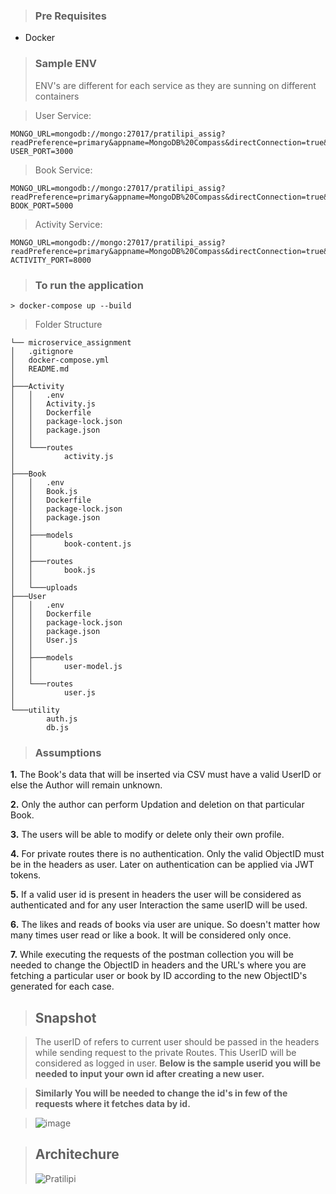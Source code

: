 > ### Pre Requisites

-   Docker

> ### Sample ENV
>
> ENV's are different for each service as they are sunning on different containers

> User Service:

```
MONGO_URL=mongodb://mongo:27017/pratilipi_assig?readPreference=primary&appname=MongoDB%20Compass&directConnection=true&ssl=false
USER_PORT=3000
```

> Book Service:

```
MONGO_URL=mongodb://mongo:27017/pratilipi_assig?readPreference=primary&appname=MongoDB%20Compass&directConnection=true&ssl=false
BOOK_PORT=5000
```

> Activity Service:

```
MONGO_URL=mongodb://mongo:27017/pratilipi_assig?readPreference=primary&appname=MongoDB%20Compass&directConnection=true&ssl=false
ACTIVITY_PORT=8000
```

> ### To run the application

```
> docker-compose up --build
```

> Folder Structure

```
└── microservice_assignment
│   .gitignore
│   docker-compose.yml
│   README.md
│
├───Activity
│   │   .env
│   │   Activity.js
│   │   Dockerfile
│   │   package-lock.json
│   │   package.json
│   │
│   └───routes
│           activity.js
│
├───Book
│   │   .env
│   │   Book.js
│   │   Dockerfile
│   │   package-lock.json
│   │   package.json
│   │
│   ├───models
│   │       book-content.js
│   │
│   ├───routes
│   │       book.js
│   │
│   └───uploads
├───User
│   │   .env
│   │   Dockerfile
│   │   package-lock.json
│   │   package.json
│   │   User.js
│   │
│   ├───models
│   │       user-model.js
│   │
│   └───routes
│           user.js
│
└───utility
        auth.js
        db.js
```

> ### Assumptions

**1.** The Book's data that will be inserted via CSV must have a valid UserID or else the Author will remain unknown.

**2.** Only the author can perform Updation and deletion on that particular Book.

**3.** The users will be able to modify or delete only their own profile.

**4.** For private routes there is no authentication. Only the valid ObjectID must be in the headers as user. Later on authentication can be applied via JWT tokens.

**5.** If a valid user id is present in headers the user will be considered as authenticated and for any user Interaction the same userID will be used.

**6.** The likes and reads of books via user are unique. So doesn't matter how many times user read or like a book. It will be considered only once.

**7.** While executing the requests of the postman collection you will be needed to change the ObjectID in headers and the URL's where you are fetching a particular user or book by ID according to the new ObjectID's generated for each case.

> ## Snapshot

> The userID of refers to current user should be passed in the headers while sending request to the private Routes. This UserID will be considered as logged in user. **Below is the sample userid you will be needed to input your own id after creating a new user.**

> **Similarly You will be needed to change the id's in few of the requests where it fetches data by id.**

> ![image](https://user-images.githubusercontent.com/56015329/150004239-de9f5063-2eb5-4df5-8280-cf7cb8c05438.png)

> ## Architechure
> ![Pratilipi](https://user-images.githubusercontent.com/56015329/151653205-9f852d2b-f2e7-4261-966f-b87aadae417e.png)
